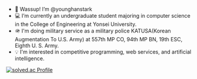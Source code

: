 - 👋 Wassup! I’m @younghanstark
- 💻 I’m currently an undergraduate student majoring in computer science in the College of Engineering at Yonsei University.
- 🪖 I'm doing military service as a military police KATUSA(Korean Augmentation To U.S. Army) at 557th MP CO, 94th MP BN, 19th ESC, Eighth U. S. Army.
- 💡 I'm interested in competitive programming, web services, and artificial intelligence.

[![solved.ac Profile](http://mazassumnida.wtf/api/v2/generate_badge?boj=developerhan)](https://solved.ac/developerhan)

<!---
younghanstark/younghanstark is a ✨ special ✨ repository because its `README.md` (this file) appears on your GitHub profile.
You can click the Preview link to take a look at your changes.
--->
